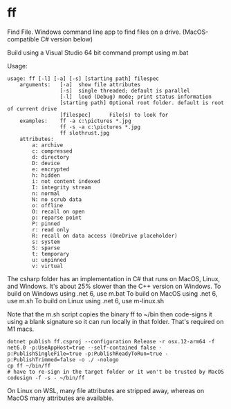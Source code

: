 # ff
Find File. Windows command line app to find files on a drive. (MacOS-compatible C# version below)

Build using a Visual Studio 64 bit command prompt using m.bat

Usage:

    usage: ff [-l] [-a] [-s] [starting path] filespec
        arguments:   [-a]  show file attributes
                     [-s]  single threaded; default is parallel
                     [-l]  loud (Debug) mode; print status information
                     [starting path] Optional root folder. default is root of current drive
                     [filespec]      File(s) to look for
        examples:    ff -a c:\pictures *.jpg
                     ff -s -a c:\pictures *.jpg
                     ff slothrust.jpg
        attributes:
            a: archive
            c: compressed
            d: directory
            D: device
            e: encrypted
            h: hidden
            i: not content indexed
            I: integrity stream
            n: normal
            N: no scrub data
            o: offline
            O: recall on open
            p: reparse point
            P: pinned
            r: read only
            R: recall on data access (OneDrive placeholder)
            s: system
            S: sparse
            t: temporary
            u: unpinned
            v: virtual
        
The csharp folder has an implementation in C# that runs on MacOS, Linux, and Windows. It's about 25% slower than the C++ version on Windows.
To build on Windows using .net 6, use m.bat
To build on MacOS using .net 6, use m.sh
To build on Linux using .net 6, use m-linux.sh

Note that the m.sh script copies the binary ff to ~/bin then code-signs it using a blank signature so it can run locally in that folder. That's required on M1 macs.

    dotnet publish ff.csproj --configuration Release -r osx.12-arm64 -f net6.0 -p:UseAppHost=true --self-contained false -p:PublishSingleFile=true -p:PublishReadyToRun=true -p:PublishTrimmed=false -o ./ -nologo
    cp ff ~/bin/ff
    # have to re-sign in the target folder or it won't be trusted by MacOS
    codesign -f -s - ~/bin/ff
    
On Linux on WSL, many file attributes are stripped away, whereas on MacOS many attributes are available.

